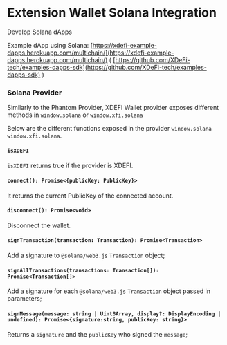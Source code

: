# Extension Wallet Solana Integration

Develop Solana dApps

Example dApp using Solana: [https://xdefi-example-dapps.herokuapp.com/multichain/](https://xdefi-example-dapps.herokuapp.com/multichain/) ( [https://github.com/XDeFi-tech/examples-dapps-sdk](https://github.com/XDeFi-tech/examples-dapps-sdk) )

### Solana Provider

Similarly to the Phantom Provider, XDEFI Wallet provider exposes different methods in `window.solana` or `window.xfi.solana`

Below are the different functions exposed in the provider `window.solana` `window.xfi.solana`.

#### `isXDEFI`

`isXDEFI` returns true if the provider is XDEFI.

#### `connect(): Promise<{publicKey: PublicKey}>`

It returns the current PublicKey of the connected account.

#### `disconnect(): Promise<void>`

Disconnect the wallet.

#### `signTransaction(transaction: Transaction): Promise<Transaction>`

Add a signature to `@solana/web3.js` `Transaction` object;

#### `signAllTransactions(transactions: Transaction[]): Promise<Transaction[]>`

Add a signature for each `@solana/web3.js` `Transaction` object passed in parameters;

#### `signMessage(message: string | Uint8Array, display?: DisplayEncoding | undefined): Promise<{signature:string, publicKey: string}>`

Returns a `signature` and the `publicKey` who signed the `message`;
